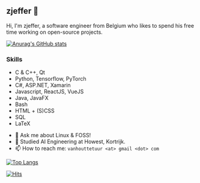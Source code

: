 ## zjeffer 👋

Hi, I'm zjeffer, a software engineer from Belgium who likes to spend his free time working on open-source projects.

[![Anurag's GitHub stats](https://github-readme-stats.vercel.app/api?username=zjeffer&count_private=true&show_icons=true&theme=nord&include_all_commits=true)](https://github.com/anuraghazra/github-readme-stats)

### Skills

* C & C++, Qt
* Python, Tensorflow, PyTorch
* C#, ASP.NET, Xamarin
* Javascript, ReactJS, VueJS
* Java, JavaFX
* Bash
* HTML + (S)CSS
* SQL
* LaTeX


- 💬 Ask me about Linux & FOSS!
- 📖 Studied AI Engineering at Howest, Kortrijk.
- 📫 How to reach me: `vanhouttetuur <at> gmail <dot> com`

[![Top Langs](https://github-readme-stats.vercel.app/api/top-langs/?username=zjeffer&layout=compact&theme=nord&langs_count=8&hide=html)](https://github.com/anuraghazra/github-readme-stats)

[![Hits](https://hits.seeyoufarm.com/api/count/incr/badge.svg?url=https%3A%2F%2Fgithub.com%2Fzjeffer&count_bg=%235E81AC&title_bg=%23555555&icon=&icon_color=%235E81AC&title=hits&edge_flat=false)](https://hits.seeyoufarm.com)

